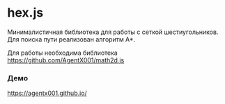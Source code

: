 # hex.js

Минималистичная библиотека для работы с сеткой шестиугольников. Для поиска пути реализован алгоритм А*. 

Для работы необходима библиотека https://github.com/AgentX001/math2d.js

### Демо 
https://agentx001.github.io/
